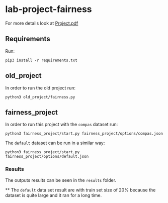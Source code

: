 # lab-project-fairness

For more details look at [Project.pdf](https://github.cs.huji.ac.il/jjgold/lab-project-fairness/blob/master/Project.pdf)

## Requirements
Run:
```
pip3 install -r requirements.txt
```

## old_project
In order to run the old project run:
```
python3 old_project/fairness.py
```

## fairness_project
In order to run this project with the ```compas``` dataset run:
```
python3 fairness_project/start.py fairness_project/options/compas.json
```

The ```default``` dataset can be run in a similar way:
```
python3 fairness_project/start.py fairness_project/options/default.json
```

### Results
The outputs results can be seen in the ```results``` folder. 

** The ```default``` data set result are with train set size of 20% because the dataset is quite large and it ran for a long time. 